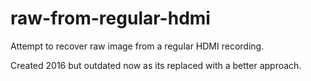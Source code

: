 # raw-from-regular-hdmi

Attempt to recover raw image from a regular HDMI recording.

Created 2016 but outdated now as its replaced with a better approach.
